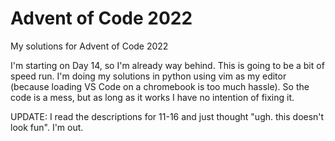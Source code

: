 # Advent of Code 2022

My solutions for Advent of Code 2022

I'm starting on Day 14, so I'm already way behind. This is going to be a bit of speed run. I'm doing my solutions in python using vim as my editor (because loading VS Code on a chromebook is too much hassle). So the code is a mess, but as long as it works I have no intention of fixing it.

UPDATE: I read the descriptions for 11-16 and just thought "ugh. this doesn't look fun". I'm out.

